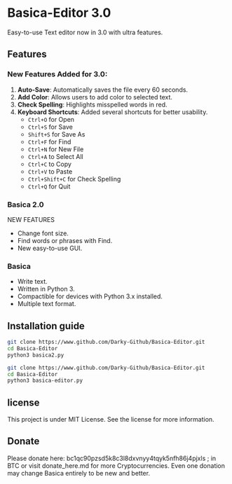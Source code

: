 # Basica-Editor 3.0
Easy-to-use Text editor now in 3.0 with ultra features.

## Features
### New Features Added for 3.0:
1. **Auto-Save**: Automatically saves the file every 60 seconds.
2. **Add Color**: Allows users to add color to selected text.
3. **Check Spelling**: Highlights misspelled words in red.
4. **Keyboard Shortcuts**: Added several shortcuts for better usability.
   - `Ctrl+O` for Open
   - `Ctrl+S` for Save
   - `Shift+S` for Save As
   - `Ctrl+F` for Find
   - `Ctrl+N` for New File
   - `Ctrl+A` to Select All
   - `Ctrl+C` to Copy
   - `Ctrl+V` to Paste
   - `Ctrl+Shift+C` for Check Spelling
   - `Ctrl+Q` for Quit

### Basica 2.0
NEW FEATURES
- Change font size.
- Find words or phrases with Find.
- New easy-to-use GUI.

### Basica
- Write text.
- Written in Python 3.
- Compactible for devices with Python 3.x installed.
- Multiple text format.

## Installation guide
```bash for 2.0
git clone https://www.github.com/Darky-Github/Basica-Editor.git
cd Basica-Editor
python3 basica2.py
```
```bash
git clone https://www.github.com/Darky-Github/Basica-Editor.git
cd Basica-Editor
python3 basica-editor.py
```
## license
This project is under MIT License. See the license for more information.

## Donate
Please donate here: bc1qc90pzsd5k8c3l8dxvnyy4tqyk5nfh86j4pjxls ; in BTC or visit donate_here.md for more Cryptocurrencies.
Even one donation may change Basica entirely to be new and better.
